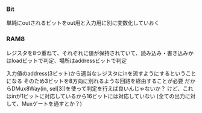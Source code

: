 ### Bit
単純にoutされるビットをout用と入力用に別に変数化していおく

### RAM8
レジスタを8つ重ねて、それぞれに値が保持されていて、読み込み・書き込みかはloadビットで判定、場所はaddressビットで判定

入力値のaddress(3ビット)から適当なレジスタにinを流すようにするということになる
そのため3ビットを8方向に別れるような回路を経由することが必要
だからDMux8Way(in, sel[3])を使って判定を行えば良いんじゃないか？
けど、これはinが1ビットに対応しているから16ビットには対応していない
(全ての出力に対して、Muxゲートを通すとか？)
